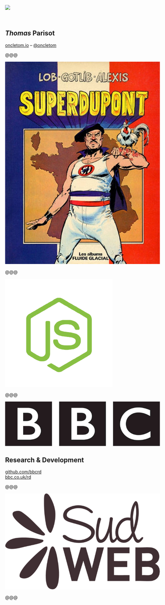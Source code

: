![](../../src/img/avatar.jpg)

<br>

## *Thomas* Parisot

[oncletom.io](https://oncletom.io) –
[@oncletom](https://twitter.com/oncletom)

@@@

![Pardon my French](../images/pardon-my-french.jpg)

@@@

![Full Stack JavaScript](../images/javascript.png)

@@@

[![BBC R&D](../images/bbc.png)](http://www.bbc.co.uk/rd)

## Research & Development

[github.com/bbcrd](https://github.com/bbcrd)  
[bbc.co.uk/rd](http://bbc.co.uk/rd)

@@@

[![Sud Web](../images/sudweb.png)](http://sudweb.fr)

@@@

<!-- .slide: data-background="../images/photography.jpg" -->
